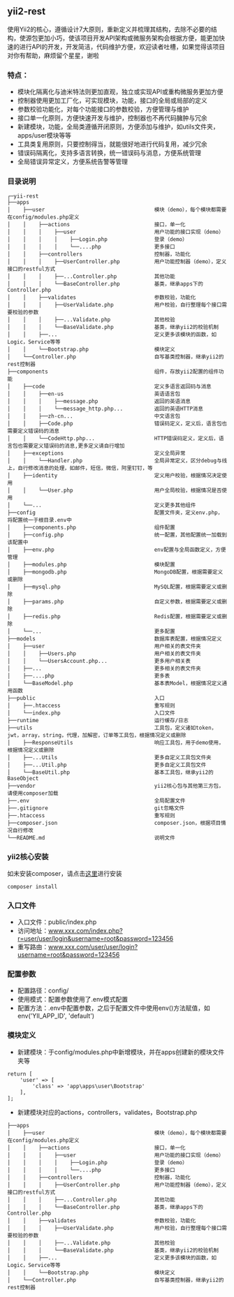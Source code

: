## yii2-rest

使用Yii2的核心，遵循设计7大原则，重新定义并梳理其结构，去除不必要的结构，使源包更加小巧，使该项目开发API架构或微服务架构会根据方便，能更加快速的进行API的开发，开发简洁，代码维护方便，欢迎读者吐槽，如果觉得该项目对你有帮助，麻烦留个星星，谢啦
### 特点：
* 模块化隔离化与迪米特法则更加直观，独立或实现API或重构微服务更加方便
* 控制器使用更加工厂化，可实现模块，功能，接口的全局或局部的定义
* 参数校验功能化，对每个功能接口的参数校验，方便管理与维护
* 接口单一化原则，方便快速开发与维护，控制器也不再代码臃肿与冗余
* 新建模块，功能，全局类遵循开闭原则，方便添加与维护，如utils文件夹，apps/user模块等等
* 工具类复用原则，只要控制得当，就能很好地进行代码复用，减少冗余
* 错误码隔离化，支持多语言转换，统一错误码与消息，方便系统管理
* 全局错误异常定义，方便系统告警等管理

### 目录说明

```
┌─yii-rest 
├──apps                                         
│    ├──user                                   模块（demo），每个模块都需要在config/modules.php定义
│    │    ├──actions                           接口，单一化
│    │    │    ├──user                         用户功能的接口实现（demo）
│    │    │    │    ├──Login.php               登录（demo）
│    │    │    │    └──....php                 更多接口
│    │    ├──controllers                       控制器，功能化
│    │    │    ├──UserController.php           用户功能控制器（demo），定义接口的restful方式
│    │    │    ├──...Controller.php            其他功能
│    │    │    └──BaseController.php           基类，继承apps下的Controller.php
│    │    ├──validates                         参数校验，功能化
│    │    │    ├──UserValidate.php             用户校验，自行整理每个接口需要校验的参数
│    │    │    ├──...Validate.php              其他校验
│    │    │    └──BaseValidate.php             基类，继承yii2的校验机制
│    │    ├──...                               定义更多该模块的函数，如Logic，Service等等
│    │    └──Bootstrap.php                     模块定义
│    └──Controller.php                         自写基类控制器，继承yii2的rest控制器
├──components                                  组件，存放yii2配置的组件功能
│    ├──code                                   定义多语言返回码与消息
│    │    ├──en-us                             英语语言包
│    │    │    ├──message.php                  返回的英语消息
│    │    │    └──message_http.php...          返回的英语HTTP消息
│    │    ├──zh-cn...                          中文语言包
│    │    ├──Code.php                          错误码定义，定义后，语言包也需要定义错误码的消息
│    │    └──CodeHttp.php...                   HTTP错误码定义，定义后，语言包也需要定义错误码的消息,更多定义请自行增加
│    ├──exceptions                             定义全局异常
│    │    └──Handler.php                       全局异常定义，区分debug与线上，自行修改消息的处理，如邮件，短信，微信，阿里钉钉，等
│    ├──identity                               定义用户校验，根据情况决定使用
│    │    └──User.php                          用户全局校验，根据情况是否使用
│    └──...                                    定义更多其他组件
├──config                                      配置文件夹，定义env.php，将配置统一于根目录.env中
│    ├──components.php                         组件配置
│    ├──config.php                             统一配置，其他配置统一加载到该配置中
│    ├──env.php                                env配置与全局函数定义，方便管理
│    ├──modules.php                            模块配置
│    ├──mongodb.php                            MongoDB配置，根据需要定义或删除
│    ├──mysql.php                              MySQL配置，根据需要定义或删除
│    ├──params.php                             自定义参数，根据需要定义或删除
│    ├──redis.php                              Redis配置，根据需要定义或删除
│    └──...                                    更多配置
├──models                                      数据库表配置，根据情况定义
│    ├──user                                   用户相关的表文件夹
│    │    ├──Users.php                         用户相关的表文件夹
│    │    └──UsersAccount.php...               更多用户相关表
│    ├──...                                    更多相关的表文件夹
│    ├──....php                                更多表
│    └──BaseModel.php                          基本表Model，根据情况定义通用函数
├──public                                      入口
│    ├──.htaccess                              重写规则
│    └──index.php                              入口文件
├──runtime                                     运行缓存/日志
├──utils                                       工具包，定义诸如token，jwt，array，string，代理，加解密，订单等工具包，根据情况定义或删除
│    ├──ResponseUtils                          响应工具包，用于demo使用，根据情况定义或删除
│    ├──...Utils                               更多自定义工具包文件夹
│    ├──...Util.php                            更多自定义工具包文件
│    └──BaseUtil.php                           基本工具包，继承yii2的BaseObject
├──vendor                                      yii2核心包与其他第三方包，请使用composer加载
├──.env                                        全局配置文件
├──.gitignore                                  git忽略文件
├──.htaccess                                   重写规则
├──composer.json                               composer.json，根据项目情况自行修改
└──README.md                                   说明文件

```

### yii2核心安装

如未安装composer，请点击[这里](http://getcomposer.org/doc/00-intro.md#installation-nix)进行安装
```
composer install
```

### 入口文件

* 入口文件：public/index.php
* 访问地址：www.xxx.com/index.php?r=user/user/login&username=root&password=123456
* 重写路由：www.xxx.com/user/user/login?username=root&password=123456

### 配置参数

* 配置路径：config/
* 使用模式：配置参数使用了.env模式配置
* 配置方法：.env中配置参数，之后于配置文件中使用env()方法赋值，如env('YII_APP_ID', 'default')

### 模块定义

* 新建模块：于config/modules.php中新增模块，并在apps创建新的模块文件夹等
```
return [
    'user' => [
        'class' => 'app\apps\user\Bootstrap'
    ],
];
```
* 新建模块对应的actions，controllers，validates，Bootstrap.php

```
├──apps                                         
│    ├──user                                   模块（demo），每个模块都需要在config/modules.php定义
│    │    ├──actions                           接口，单一化
│    │    │    ├──user                         用户功能的接口实现（demo）
│    │    │    │    ├──Login.php               登录（demo）
│    │    │    │    └──....php                 更多接口
│    │    ├──controllers                       控制器，功能化
│    │    │    ├──UserController.php           用户功能控制器（demo），定义接口的restful方式
│    │    │    ├──...Controller.php            其他功能
│    │    │    └──BaseController.php           基类，继承apps下的Controller.php
│    │    ├──validates                         参数校验，功能化
│    │    │    ├──UserValidate.php             用户校验，自行整理每个接口需要校验的参数
│    │    │    ├──...Validate.php              其他校验
│    │    │    └──BaseValidate.php             基类，继承yii2的校验机制
│    │    ├──...                               定义更多该模块的函数，如Logic，Service等等
│    │    └──Bootstrap.php                     模块定义
│    └──Controller.php                         自写基类控制器，继承yii2的rest控制器
```
